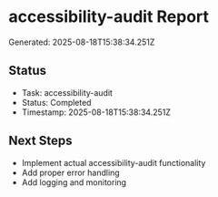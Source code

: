 # accessibility-audit Report

Generated: 2025-08-18T15:38:34.251Z

## Status
- Task: accessibility-audit
- Status: Completed
- Timestamp: 2025-08-18T15:38:34.251Z

## Next Steps
- Implement actual accessibility-audit functionality
- Add proper error handling
- Add logging and monitoring
